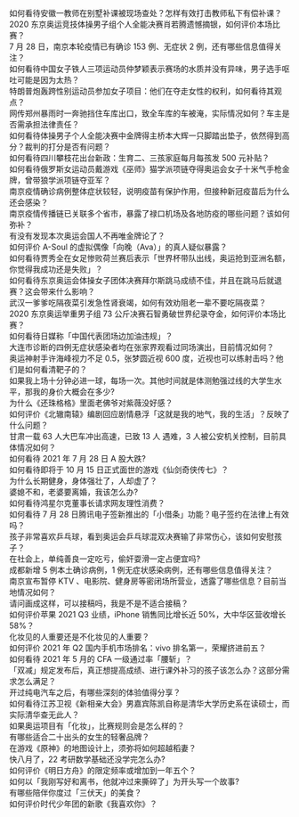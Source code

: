 如何看待安徽一教师在别墅补课被现场查处？怎样有效打击教师私下有偿补课？  
2020 东京奥运竞技体操男子组个人全能决赛肖若腾遗憾摘银，如何评价本场比赛？  
7 月 28 日，南京本轮疫情已有确诊 153 例、无症状 2 例，还有哪些信息值得关注？  
如何看待中国女子铁人三项运动员仲梦颖表示赛场的水质并没有异味，男子选手呕吐可能是因为太热？  
特朗普炮轰跨性别运动员参加女子项目：他们在夺走女性的权利，如何看待其观点？  
网传郑州暴雨时一奔驰挡住车库出口，致全车库的车被淹，实际情况如何？车主是否需承担法律责任？  
如何看待体操男子个人全能决赛中金牌得主桥本大辉一只脚踏出垫子，依然得到高分？裁判的打分是否有问题？  
如何看待四川攀枝花出台新政：生育二、三孩家庭每月每孩发 500 元补贴？  
如何看待俄罗斯女运动员戴游戏《巫师》猫学派项链夺得奥运会女子十米气手枪金牌，曾带狼学派项链夺亚军？  
南京疫情确诊病例整体症状较轻，说明疫苗有保护作用，但接种新冠疫苗后为什么还会感染？  
南京疫情传播链已关联多个省市，暴露了禄口机场及各地防疫的哪些问题？该如何弥补？  
有没有发现本次奥运会国人不再唯金牌论了？  
如何评价 A-Soul 的虚拟偶像「向晚（Ava）」的真人疑似暴露？  
如何看待贾秀全在女足惨败荷兰赛后表示「世界杯带队出线，奥运抢到亚洲名额，你觉得我成功还是失败」？  
如何看待东京奥运会体操女子团体决赛拜尔斯跳马成绩不佳，并且在跳马后就退赛？这会带来什么影响？  
武汉一爹爹吃隔夜菜引发急性肾衰竭，如何有效劝阻老一辈不要吃隔夜菜？  
2020 东京奥运举重男子组 73 公斤决赛石智勇破世界纪录夺金，如何评价本场比赛？  
如何看待日媒称「中国代表团场边加油违规」？  
大连市诊断的四例无症状感染者均在张家界观看过同场演出，目前情况如何？  
奥运神射手许海峰视力不足 0.5，张梦圆近视 600 度，近视也可以练射击吗？他们是如何看清靶子的？  
如果我上场十分钟必进一球，每场一次。其他时间就是体测勉强过线的大学生水平，那我的身价大概会在多少?  
为什么《还珠格格》里面老佛爷对紫薇没好感？  
如何评价《北辙南辕》编剧回应剧情悬浮「这就是我的地气，我的生活」？反映了什么问题？  
甘肃一载 63 人大巴车冲出高速，已致 13 人 遇难，3 人被公安机关控制，目前具体情况如何？  
如何看待 2021 年 7 月 28 日 A 股大跌?  
如何看待即将于 10 月 15 日正式面世的游戏《仙剑奇侠传七》？  
为什么长期健身，身体强壮了，人却虚了？  
婆媳不和，老婆要离婚，我该怎么办?  
如何看待鸿星尔克董事长请求网友理性消费？  
如何看待 7 月 28 日腾讯电子签新推出的「小借条」功能？电子签约在法律上有效吗？  
孩子非常喜欢乒乓球，看到奥运会乒乓球混双决赛输了非常伤心，该如何安慰孩子？  
在社会上，单纯善良一定吃亏，偷奸耍滑一定占便宜吗?  
成都新增 5 例本土确诊病例，1 例无症状感染病例，还有哪些信息值得关注？  
南京宣布暂停 KTV 、电影院、健身房等密闭场所营业，透露了哪些信息？目前当地情况如何？  
请问画成这样，可以接稿吗，我是不是不适合接稿？  
如何评价苹果 2021 Q3 业绩，iPhone 销售同比增长近 50%，大中华区营收增长 58%？  
化妆见的人重要还是不化妆见的人重要？  
如何评价 2021 年 Q2 国内手机市场排名：vivo 排名第一，荣耀挤进前五？  
如何看待 2021 年 5 月的 CFA 一级通过率「腰斩」？  
「双减」规定发布后，真正想提高成绩、进行课外补习的孩子该怎么办？这部分需求怎么满足？  
开过纯电汽车之后，有哪些深刻的体验值得分享？  
如何看待江苏卫视《新相亲大会》男嘉宾陈凯自称是清华大学历史系在读硕士，而实际清华查无此人？  
如果奥运项目有「化妆」，比赛规则会是怎么样的？  
有哪些适合二十出头的女生的轻奢品牌？  
在游戏《原神》的地图设计上，须弥将如何超越稻妻？  
快八月了，22 考研数学基础还没学完怎么办?  
如何评价《明日方舟》的限定频率或增加到一年五个？  
如何以「我刚写好和离书，他就冲过来撕碎了」为开头写一个故事?  
有哪些陪伴你度过「三伏天」的美食？  
如何评价时代少年团的新歌《我喜欢你》？  
